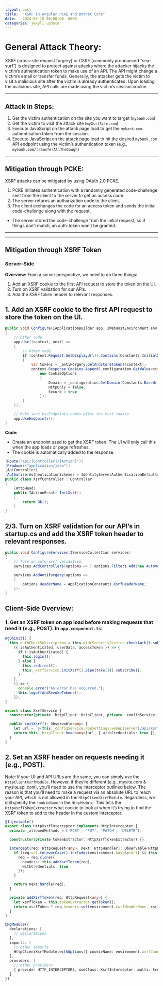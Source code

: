 ```yaml
---
layout: post
title:  "XSRF in Angular PCKE and Dotnet Core"
date:   2024-07-19 00:00:00 -0800
categories: jekyll update
---
```


# General Attack Theory:

XSRF (cross-site request forgery) or CSRF (commonly pronounced “sea-surf”) is designed to protect against attacks where the attacker hijacks the victim’s authentication token to make use of an API. The API might change a victim’s email or transfer funds. Generally, the attacker gets the victim to visit a malicious site after the victim is already authenticated. Upon loading the malicious site, API calls are made using the victim’s session cookie.

---

## Attack in Steps:
1. Get the victim authentication on the site you want to target (`mybank.com`)
2. Get the victim to visit the attack site (`myXsrfSite.com`)
3. Execute JavaScript on the attack page load to get the `mybank.com` authentication token from the session.
4. Execute JavaScript on the attack page load to hit the desired `mybank.com` API endpoint using the victim’s authentication token (e.g., `mybank.com/transferAllTheDough`)

---

## Mitigation through PCKE:
XSRF attacks can be mitigated by using OAuth 2.0 PCKE.
1. PCKE initiates authentication with a randomly generated code-challenge sent from the client to the server to get an access code.
2. The server returns an authorization code to the client.
3. The client exchanges the code for an access token and sends the initial code-challenge along with the request.
  - The server stored the code-challenge from the initial request, so if things don’t match, an auth-token won’t be granted.

***  
***  

## Mitigation through XSRF Token 

### Server-Side
**Overview:** From a server perspective, we need to do three things:
1. Add an XSRF cookie to the first API request to store the token on the UI.
2. Turn on XSRF validation for our APIs.
3. Add the XSRF token header to relevant responses.



## 1. Add an XSRF cookie to the first API request to store the token on the UI.

```csharp
public void Configure(IApplicationBuilder app, IWebHostEnvironment env, IAntiforgery antiforgery)
{   
    // Other code
    app.Use((context, next) =>
    {
        // Other code
        if (context.Request.GetDisplayUrl().Contains(Constants.InitialXsrfEndpoint, StringComparison.InvariantCultureIgnoreCase))
        {
            var tokens = _antiForgery.GetAndStoreTokens(context);
            context.Response.Cookies.Append(_configuration.GetValue<string>(PortalAuthConstants.XsrfCookieName), tokens.RequestToken!,
                new CookieOptions
                {
                    Domain = _configuration.GetDomain(Constants.BaseUrl),
                    HttpOnly = false,
                    Secure = true
                });
        }
    });

    // Make sure UseEndpoints comes after the xsrf cookie.
    app.UseEndpoints();
}
```
**Code:**
- Create an endpoint used to get the XSRF token. The UI will only call this when the app loads or page refreshes.
- The cookie is automatically added to the response.
```csharp
[Route("api/[Controller]/[Action]")]
[Produces("application/json")]
[ApiController]
[Authorize(AuthenticationSchemes = IdentityServerAuthenticationDefaults.AuthenticationScheme)]
public class XsrfController : Controller
{
    [HttpHead]
    public IActionResult InitXsrf()
    {
        return Ok();
    }
}
```


## 2/3. Turn on XSRF validation for our API’s in startup.cs and add the XSRF token header to relevant responses.

```csharp
public void ConfigureServices(IServiceCollection services)
{
    // Turn on auto-xsrf validation:
    services.AddControllers(options => { options.Filters.Add(new AutoValidateAntiforgeryTokenAttribute()); });
            
    services.AddAntiforgery(options => 
    {
        options.HeaderName = ApplicationConstants.XsrfHeaderName;
    });
}
```
## Client-Side Overview:

### 1. Get an XSRF token on app load before making requests that need it (e.g., POST). In `app.component.ts`:
```typescript
ngOnInit() {
  this.authCheckSubscription = this.oidcSecurityService.checkAuth().subscribe(
    ({ isAuthenticated, userData, accessToken }) => {
      if (!isAuthenticated) {
        this.login();
      } else {
        this.redirect();
        this._xsrfService.initXsrf().pipe(take(1)).subscribe();
      }
    },
    () => {
      console.error("An error has occurred.");
      this.logoffAndRevokeTokens();
    });
}

export class XsrfService {
  constructor(private _httpClient: HttpClient, private _configService: HhsgSharedConfigService) { }

  public initXsrf(): Observable<any> {
    let url = `${this._configService.appSettings.webApiServer}/api/Xsrf/InitXsrf`;
    return this._httpClient.head<any>(url, { withCredentials: true });
  }
}
```

## 2. Set an XSRF header on requests needing it (e.g., POST).

Note: If your UI and API URLs are the same, you can simply use the `HttpClientXsrfModule`. However, if they’re different (e.g., mysite.com & mysite.api.com), you'll need to use the interceptor outlined below. The reason is that you’ll need to make a request via an absolute URL to reach your API, which is not allowed in the `HttpClientXsrfModule`. Regardless, we still specify the `cookieName` in the `HttpModule`. This tells the `HttpXsrfTokenExtractor` what cookie to look at when it’s trying to find the XSRF token to add to the header in the custom interceptor.

```typescript
@Injectable()
export class HttpXsrfInterceptor implements HttpInterceptor {
  private _allowedMethods = ['POST', 'PUT', 'PATCH', 'DELETE'];

  constructor(private tokenExtractor: HttpXsrfTokenExtractor) {}

  intercept(req: HttpRequest<any>, next: HttpHandler): Observable<HttpEvent<any>> {
    if (req.url.toLowerCase().includes(environment.baseApiUrl) && this._allowedMethods.includes(req.method)) {
      req = req.clone({
        headers: this.addXsrfToken(req),
        withCredentials: true
      });
    }

    return next.handle(req);
  }

  private addXsrfToken(req: HttpRequest<any>) {
    let xsrfToken = this.tokenExtractor.getToken();
    return xsrfToken ? req.headers.set(environment.xsrfHeaderName, xsrfToken) : req.headers;
  }
}

@NgModule({
  declarations: [
    // declarations
  ],
  imports: [
    // other imports
    HttpClientXsrfModule.withOptions({ cookieName: environment.xsrfCookieName })
  ],
  providers: [
    // other providers
    { provide: HTTP_INTERCEPTORS, useClass: XsrfInterceptor, multi: true },
  ]
})
```


